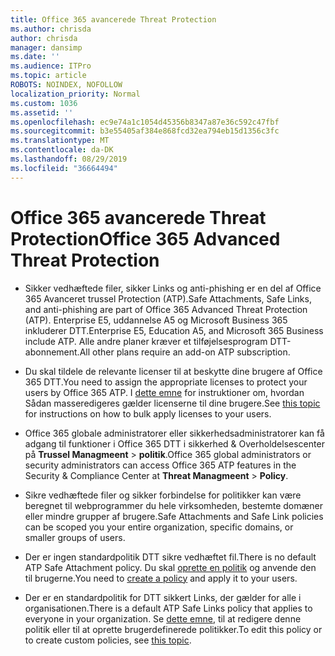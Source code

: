 ```yaml
---
title: Office 365 avancerede Threat Protection
ms.author: chrisda
author: chrisda
manager: dansimp
ms.date: ''
ms.audience: ITPro
ms.topic: article
ROBOTS: NOINDEX, NOFOLLOW
localization_priority: Normal
ms.custom: 1036
ms.assetid: ''
ms.openlocfilehash: ec9e74a1c1054d45356b8347a87e36c592c47fbf
ms.sourcegitcommit: b3e55405af384e868fcd32ea794eb15d1356c3fc
ms.translationtype: MT
ms.contentlocale: da-DK
ms.lasthandoff: 08/29/2019
ms.locfileid: "36664494"
---
```

# <a name="office-365-advanced-threat-protection"></a><span data-ttu-id="169a7-102">Office 365 avancerede Threat Protection</span><span class="sxs-lookup"><span data-stu-id="169a7-102">Office 365 Advanced Threat Protection</span></span>

- <span data-ttu-id="169a7-103">Sikker vedhæftede filer, sikker Links og anti-phishing er en del af Office 365 Avanceret trussel Protection (ATP).</span><span class="sxs-lookup"><span data-stu-id="169a7-103">Safe Attachments, Safe Links, and anti-phishing are part of Office 365 Advanced Threat Protection (ATP).</span></span> <span data-ttu-id="169a7-104">Enterprise E5, uddannelse A5 og Microsoft Business 365 inkluderer DTT.</span><span class="sxs-lookup"><span data-stu-id="169a7-104">Enterprise E5, Education A5, and Microsoft 365 Business include ATP.</span></span> <span data-ttu-id="169a7-105">Alle andre planer kræver et tilføjelsesprogram DTT-abonnement.</span><span class="sxs-lookup"><span data-stu-id="169a7-105">All other plans require an add-on ATP subscription.</span></span>

- <span data-ttu-id="169a7-106">Du skal tildele de relevante licenser til at beskytte dine brugere af Office 365 DTT.</span><span class="sxs-lookup"><span data-stu-id="169a7-106">You need to assign the appropriate licenses to protect your users by Office 365 ATP.</span></span> <span data-ttu-id="169a7-107">I [dette emne](https://docs.microsoft.com/office365/admin/subscriptions-and-billing/assign-licenses-to-users) for instruktioner om, hvordan Sådan masseredigeres gælder licenserne til dine brugere.</span><span class="sxs-lookup"><span data-stu-id="169a7-107">See [this topic](https://docs.microsoft.com/office365/admin/subscriptions-and-billing/assign-licenses-to-users) for instructions on how to bulk apply licenses to your users.</span></span>

- <span data-ttu-id="169a7-108">Office 365 globale administratorer eller sikkerhedsadministratorer kan få adgang til funktioner i Office 365 DTT i sikkerhed & Overholdelsescenter på **Trussel Managmeent** \> **politik**.</span><span class="sxs-lookup"><span data-stu-id="169a7-108">Office 365 global administrators or security administrators can access Office 365 ATP features in the Security & Compliance Center at **Threat Managmeent** \> **Policy**.</span></span>

- <span data-ttu-id="169a7-109">Sikre vedhæftede filer og sikker forbindelse for politikker kan være beregnet til webprogrammer du hele virksomheden, bestemte domæner eller mindre grupper af brugere.</span><span class="sxs-lookup"><span data-stu-id="169a7-109">Safe Attachments and Safe Link policies can be scoped you your entire organization, specific domains, or smaller groups of users.</span></span>

- <span data-ttu-id="169a7-110">Der er ingen standardpolitik DTT sikre vedhæftet fil.</span><span class="sxs-lookup"><span data-stu-id="169a7-110">There is no default ATP Safe Attachment policy.</span></span> <span data-ttu-id="169a7-111">Du skal [oprette en politik](https://docs.microsoft.com/office365/securitycompliance/set-up-atp-safe-attachments-policies) og anvende den til brugerne.</span><span class="sxs-lookup"><span data-stu-id="169a7-111">You need to [create a policy](https://docs.microsoft.com/office365/securitycompliance/set-up-atp-safe-attachments-policies) and apply it to your users.</span></span>

- <span data-ttu-id="169a7-112">Der er en standardpolitik for DTT sikkert Links, der gælder for alle i organisationen.</span><span class="sxs-lookup"><span data-stu-id="169a7-112">There is a default ATP Safe Links policy that applies to everyone in your organization.</span></span> <span data-ttu-id="169a7-113">Se [dette emne](https://docs.microsoft.com/office365/securitycompliance/set-up-atp-safe-links-policies), til at redigere denne politik eller til at oprette brugerdefinerede politikker.</span><span class="sxs-lookup"><span data-stu-id="169a7-113">To edit this policy or to create custom policies, see [this topic](https://docs.microsoft.com/office365/securitycompliance/set-up-atp-safe-links-policies).</span></span>

